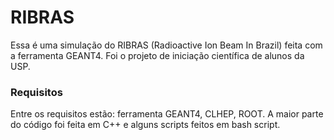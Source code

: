 # RIBRAS

Essa é uma simulação do RIBRAS (Radioactive Ion Beam In Brazil) feita com a ferramenta GEANT4. Foi o projeto de iniciação científica de alunos da USP.

### Requisitos

Entre os requisitos estão: ferramenta GEANT4, CLHEP, ROOT. A maior parte do código foi feita em C++ e alguns scripts feitos em bash script.


